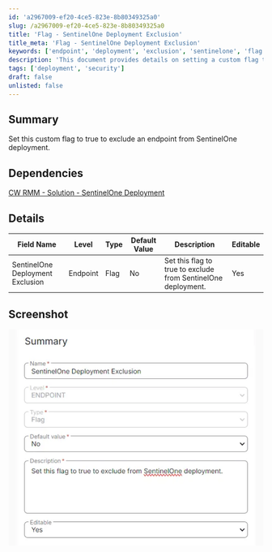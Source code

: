 ```yaml
---
id: 'a2967009-ef20-4ce5-823e-8b80349325a0'
slug: /a2967009-ef20-4ce5-823e-8b80349325a0
title: 'Flag - SentinelOne Deployment Exclusion'
title_meta: 'Flag - SentinelOne Deployment Exclusion'
keywords: ['endpoint', 'deployment', 'exclusion', 'sentinelone', 'flag']
description: 'This document provides details on setting a custom flag to exclude an endpoint from SentinelOne deployment. It includes information on dependencies, field names, and editable options to ensure proper configuration.'
tags: ['deployment', 'security']
draft: false
unlisted: false
---
```


## Summary

Set this custom flag to true to exclude an endpoint from SentinelOne deployment.

## Dependencies

[CW RMM - Solution - SentinelOne Deployment](/docs/e0abdce8-a697-43b1-a404-18168a616627)

## Details

| Field Name                              | Level   | Type | Default Value | Description                                                      | Editable |
|-----------------------------------------|---------|------|---------------|------------------------------------------------------------------|----------|
| SentinelOne Deployment Exclusion        | Endpoint| Flag | No            | Set this flag to true to exclude from SentinelOne deployment.    | Yes      |

## Screenshot

![Screenshot](../../../static/img/docs/a2967009-ef20-4ce5-823e-8b80349325a0/image_1.webp)

